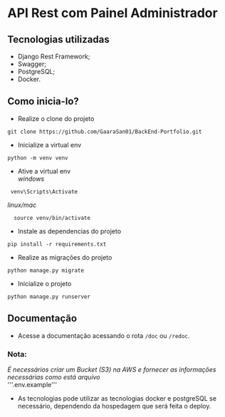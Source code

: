 # API Rest com Painel Administrador

## Tecnologias utilizadas

- Django Rest Framework;
- Swagger;
- PostgreSQL;
- Docker.

## Como inicia-lo?

- Realize o clone do projeto </br>
``` shell
git clone https://github.com/GaaraSan01/BackEnd-Portfolio.git
```

- Inicialize a virtual env </br>
```shell
python -m venv venv
```

- Ative a virtual env </br>
*windows*
``` shell
 venv\Scripts\Activate
```
*linux/mac* 
``` shell
  source venv/bin/activate
```
 
- Instale as dependencias do projeto </br>
``` shell
pip install -r requirements.txt
```

- Realize as migrações do projeto </br>

```shell
python manage.py migrate
```

- Inicialize o projeto </br>
```shell
python manage.py runserver
```

## Documentação

- Acesse a documentação acessando o rota ```/doc``` ou ```/redoc```.

### Nota:

_É necessários criar um Bucket (S3) na AWS e fornecer as informações necessárias como está arquivo <br/>_
'''.env.example'''

- As tecnologias pode utilizar as tecnologias docker e postgreSQL se necessário, dependendo da hospedagem que será feita o deploy.
